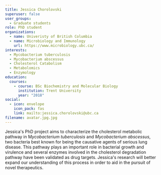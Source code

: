 ```yaml
---
title: Jessica Chorolovski
superuser: false
user_groups:
  - Graduate students
role: PhD student
organizations:
  - name: Univeristy of British Columbia
  - name: Microbiology and Immunology
    url: https://www.microbiology.ubc.ca/
interests:
  - Mycobacterium tuberculosis
  - Mycobacterium abscessus
  - Cholesterol Catabolism
  - Metabolomics
  - Enzymology
education:
  courses:
    - course: BSc Biochemistry and Molecular Biology
      institution: Trent University
      year: "2018"
social:
  - icon: envelope
    icon_pack: fas
    link: mailto:jessica.chorolovski@ubc.ca
filename: avatar.jpg.jpg
---
```

Jessica's PhD project aims to characterize the cholesterol metabolic pathway in M*ycobacterium tuberculosis* and *Mycobacterium abscessus*, two bacteria best known for being the causative agents of serious lung disease. This pathway plays an important role in bacterial growth and virulence and several enzymes involved in the cholesterol degradation pathway have been validated as drug targets. Jessica's research will better expand our understanding of this process in order to aid in the pursuit of novel therapeutics.